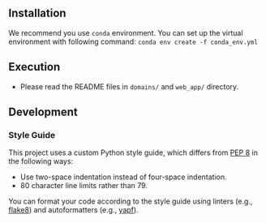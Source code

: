 
## Installation
We recommend you use `conda` environment. You can set up the virtual environment with following command:
```conda env create -f conda_env.yml ```


## Execution
* Please read the README files in `domains/` and `web_app/` directory.


## Development

### Style Guide
This project uses a custom Python style guide, which differs from [PEP 8](https://www.python.org/dev/peps/pep-0008/) in the following ways:
- Use two-space indentation instead of four-space indentation.
- 80 character line limits rather than 79.

You can format your code according to the style guide using linters (e.g., [flake8](https://pypi.org/project/flake8/)) and autoformatters (e.g., [yapf](https://github.com/google/yapf)).
